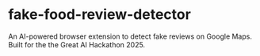 # fake-food-review-detector
An AI-powered browser extension to detect fake reviews on Google Maps. Built for the the Great AI Hackathon 2025.
